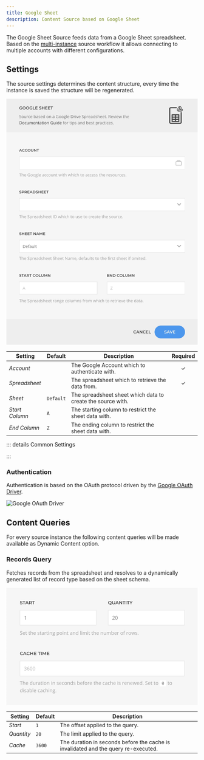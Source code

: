 ```yaml
---
title: Google Sheet
description: Content Source based on Google Sheet
---
```


<!--@include: ../_partials/provider-intro-->

The Google Sheet Source feeds data from a Google Sheet spreadsheet. Based on the [multi-instance](/essentials-for-yootheme-pro/addons/sources/multi-instance-sources) source workflow it allows connecting to multiple accounts with different configurations.

## Settings

The source settings determines the content structure, every time the instance is saved the structure will be regenerated.

![Google Sheet Instance Configuration](../assets/providers/gsheet-config.webp)

| Setting | Default | Description | Required |
| --- | --- | --- | :---: |
| *Account* | | The Google Account which to authenticate with. | &#x2713; |
| *Spreadsheet* | | The spreadsheet which to retrieve the data from. | &#x2713; |
| *Sheet* | `Default` | The spreadsheet sheet which data to create the source with. |
| *Start Column* | `A` | The starting column to restrict the sheet data with. |
| *End Column* | `Z` | The ending column to restrict the sheet data with. |

::: details Common Settings

<!--@include: ../_partials/provider-common-settings-->

:::

### Authentication

Authentication is based on the OAuth protocol driven by the [Google OAuth Driver](/essentials-for-yootheme-pro/auth/google).

![Google OAuth Driver](/essentials-for-yootheme-pro/auth/assets/driver/google-oauth.webp)

## Content Queries

For every source instance the following content queries will be made available as Dynamic Content option.

### Records Query

Fetches records from the spreadsheet and resolves to a dynamically generated list of record type based on the sheet schema.

![Google Sheet Records Query](../assets/providers/gsheet-query-records.webp)

| Setting | Default | Description |
| --- | --- | --- |
| *Start* | `1` | The offset applied to the query. |
| *Quantity* | `20` | The limit applied to the query. |
| *Cache* | `3600` | The duration in seconds before the cache is invalidated and the query re-executed. |
